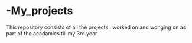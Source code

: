 # -My_projects
This repository consists of all the projects i worked on and wonging on as part of the acadamics till my 3rd year
